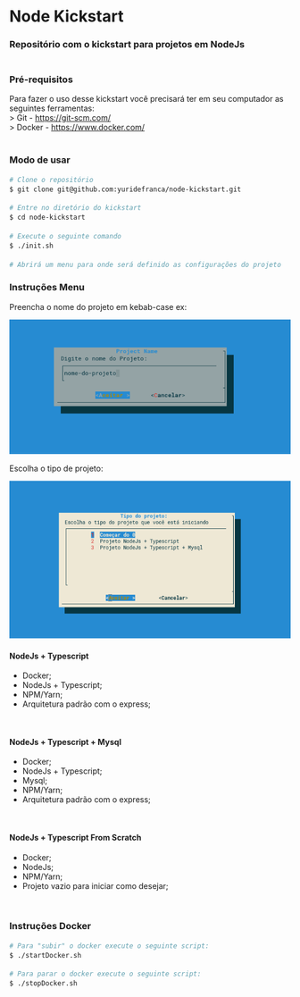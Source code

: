 
# Node Kickstart

### Repositório com o kickstart para projetos em NodeJs <br><br>

### Pré-requisitos <br>

Para fazer o uso desse kickstart você precisará ter em seu computador as seguintes ferramentas: <br>
    > Git - https://git-scm.com/  <br>
    > Docker - https://www.docker.com/  <br><br>

### Modo de usar
``` bash
# Clone o repositório
$ git clone git@github.com:yuridefranca/node-kickstart.git

# Entre no diretório do kickstart
$ cd node-kickstart

# Execute o seguinte comando
$ ./init.sh

# Abrirá um menu para onde será definido as configurações do projeto

```

### Instruções Menu <br>

Preencha o nome do projeto em kebab-case ex:

![Dialog Nome do Projeto](/images/dialog-nome-do-projeto.png)

Escolha o tipo de projeto: 

![Dialog Nome do Projeto](/images/dialog-tipo-do-projeto.png)

#### **NodeJs + Typescript** <br>
- Docker;
- NodeJs + Typescript;
- NPM/Yarn;
- Arquitetura padrão com o express;

<br>

#### **NodeJs + Typescript + Mysql** <br>
- Docker;
- NodeJs + Typescript;
- Mysql;
- NPM/Yarn;
- Arquitetura padrão com o express;

<br>

#### **NodeJs + Typescript From Scratch** <br>
- Docker;
- NodeJs;
- NPM/Yarn;
- Projeto vazio para iniciar como desejar;

<br>

### Instruções Docker

``` bash
# Para "subir" o docker execute o seguinte script:
$ ./startDocker.sh

# Para parar o docker execute o seguinte script:
$ ./stopDocker.sh

```